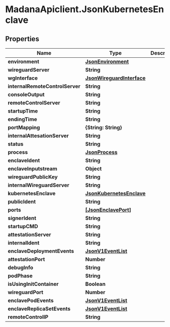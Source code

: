 # MadanaApiclient.JsonKubernetesEnclave

## Properties

Name | Type | Description | Notes
------------ | ------------- | ------------- | -------------
**environment** | [**JsonEnvironment**](JsonEnvironment.md) |  | [optional] 
**wireguardServer** | **String** |  | [optional] 
**wgInterface** | [**JsonWireguardInterface**](JsonWireguardInterface.md) |  | [optional] 
**internalRemoteControlServer** | **String** |  | [optional] 
**consoleOutput** | **String** |  | [optional] 
**remoteControlServer** | **String** |  | [optional] 
**startupTime** | **String** |  | [optional] 
**endingTime** | **String** |  | [optional] 
**portMapping** | **{String: String}** |  | [optional] 
**internalAttesationServer** | **String** |  | [optional] 
**status** | **String** |  | [optional] 
**process** | [**JsonProcess**](JsonProcess.md) |  | [optional] 
**enclaveIdent** | **String** |  | [optional] 
**enclaveInputstream** | **Object** |  | [optional] 
**wireguardPublicKey** | **String** |  | [optional] 
**internalWireguardServer** | **String** |  | [optional] 
**kubernetesEnclave** | [**JsonKubernetesEnclave**](JsonKubernetesEnclave.md) |  | [optional] 
**publicIdent** | **String** |  | [optional] 
**ports** | [**[JsonEnclavePort]**](JsonEnclavePort.md) |  | [optional] 
**signerIdent** | **String** |  | [optional] 
**startupCMD** | **String** |  | [optional] 
**attestationServer** | **String** |  | [optional] 
**internalIdent** | **String** |  | [optional] 
**enclaveDeploymentEvents** | [**JsonV1EventList**](JsonV1EventList.md) |  | [optional] 
**attestationPort** | **Number** |  | [optional] 
**debugInfo** | **String** |  | [optional] 
**podPhase** | **String** |  | [optional] 
**isUsingInitContainer** | **Boolean** |  | [optional] 
**wireguardPort** | **Number** |  | [optional] 
**enclavePodEvents** | [**JsonV1EventList**](JsonV1EventList.md) |  | [optional] 
**enclaveReplicaSetEvents** | [**JsonV1EventList**](JsonV1EventList.md) |  | [optional] 
**remoteControlIP** | **String** |  | [optional] 


